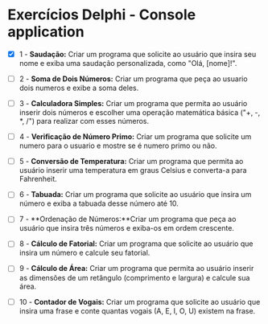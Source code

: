 # Exercícios Delphi - Console application

- [x] 1 - **Saudação:** Criar um programa que solicite ao usuário que insira seu nome e exiba uma saudação personalizada, como "Olá, [nome]!".

- [ ] 2 - **Soma de Dois Números:** Criar um programa que peça ao usuario dois numeros e exibe a soma deles.

- [ ] 3 - **Calculadora Simples:** Criar um programa que permita ao usuário inserir dois números e escolher uma operação matemática básica ("+, -, *, /") para realizar com esses números.

- [ ] 4 - **Verificação de Número Primo:** Criar um programa que solicite um numero para o usuario e mostre se é numero primo ou não.

- [ ] 5 - **Conversão de Temperatura:** Criar um programa que permita ao usuário inserir uma temperatura em graus Celsius e converta-a para Fahrenheit.

- [ ] 6 - **Tabuada:** Criar um programa que solicite ao usuário que insira um número e exiba a tabuada desse número até 10.

- [ ] 7 - **Ordenação de Números:**Criar um programa que peça ao usuário que insira três números e exiba-os em ordem crescente.

- [ ] 8 - **Cálculo de Fatorial:** Criar um programa que solicite ao usuário que insira um número e calcule seu fatorial.

- [ ] 9 - **Cálculo de Área:** Criar um programa que permita ao usuário inserir as dimensões de um retângulo (comprimento e largura) e calcule sua área.

- [ ] 10 - **Contador de Vogais:** Criar um programa que solicite ao usuário que insira uma frase e conte quantas vogais (A, E, I, O, U) existem na frase.
